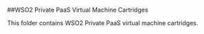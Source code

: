 ##WSO2 Private PaaS Virtual Machine Cartridges

This folder contains WSO2 Private PaaS virtual machine cartridges.
